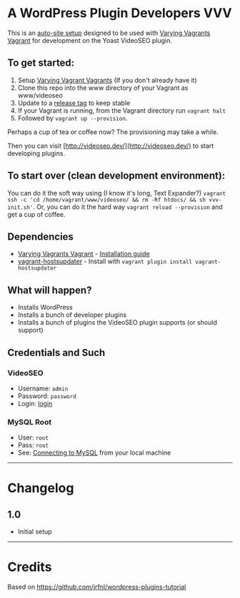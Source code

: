 # A WordPress Plugin Developers VVV

This is an [auto-site setup](https://github.com/Varying-Vagrant-Vagrants/VVV/wiki/Auto-site-Setup) designed to be used with [Varying Vagrants Vagrant](https://github.com/Varying-Vagrant-Vagrants/VVV) for development on the Yoast VideoSEO plugin.

## To get started:

1. Setup [Varying Vagrant Vagrants](https://github.com/Varying-Vagrant-Vagrants/VVV) (If you don't already have it)
2. Clone this repo into the www directory of your Vagrant as www/videoseo
3. Update to a [release tag](https://github.com/yoast/videoseo-vvv/releases) to keep stable
4. If your Vagrant is running, from the Vagrant directory run `vagrant halt`
5. Followed by `vagrant up --provision`.

Perhaps a cup of tea or coffee now? The provisioning may take a while.

Then you can visit [http://videoseo.dev/](http://videoseo.dev/) to start developing plugins.

## To start over (clean development environment):

You can do it the soft way using (I know it's long, Text Expander?) `vagrant ssh -c 'cd /home/vagrant/www/videoseo/ && rm -Rf htdocs/ && sh vvv-init.sh'`. Or, you can do it the hard way `vagrant reload --provision` and get a cup of coffee.

## Dependencies

- [Varying Vagrants Vagrant](https://github.com/Varying-Vagrant-Vagrants/VVV) - [Installation guide](https://github.com/Varying-Vagrant-Vagrants/VVV#the-first-vagrant-up)
- [vagrant-hostsupdater](https://github.com/cogitatio/vagrant-hostsupdater) - Install with `vagrant plugin install vagrant-hostsupdater`

## What will happen?

- Installs WordPress
- Installs a bunch of developer plugins
- Installs a bunch of plugins the VideoSEO plugin supports (or should support)

## Credentials and Such

### VideoSEO

* Username: `admin`
* Password: `password`
* Login: [login](http://videoseo.dev/wp-admin)

### MySQL Root

* User: `root`
* Pass: `root`
* See: [Connecting to MySQL](https://github.com/varying-vagrant-vagrants/vvv/wiki/Connecting-to-MySQL) from your local machine

_________________________

# Changelog

## 1.0

- Initial setup

_________________________

# Credits

Based on https://github.com/jrfnl/wordpress-plugins-tutorial
